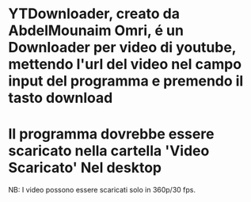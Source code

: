 # YTDownloader, creato da AbdelMounaim Omri, é un Downloader per video di youtube, mettendo l'url del video nel campo input del programma e premendo il tasto download
# Il programma dovrebbe essere scaricato nella cartella 'Video Scaricato' Nel desktop


NB: I video possono essere scaricati solo in 360p/30 fps.
